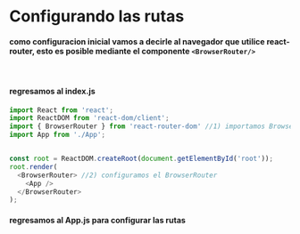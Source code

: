 # Configurando las rutas

#### como configuracion inicial vamos a decirle al navegador que utilice react-router, esto es posible mediante el componente `<BrowserRouter/>`
<br>

#### regresamos al **index.js**

```js
import React from 'react';
import ReactDOM from 'react-dom/client';
import { BrowserRouter } from 'react-router-dom' //1) importamos BrowserRouter
import App from './App';


const root = ReactDOM.createRoot(document.getElementById('root'));
root.render(
  <BrowserRouter> //2) configuramos el BrowserRouter
    <App />
  </BrowserRouter>
);
```
#### regresamos al **App.js** para configurar las **rutas**

